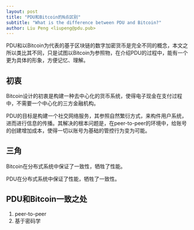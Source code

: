 ```yaml
---
layout: post
title: "PDU和Bitcoin的N点区别"
subtitle: "What is the difference between PDU and Bitcoin?"
author: Liu Peng <liupeng@pdu.pub>
---
```

PDU和以Bitcoin为代表的基于区块链的数字加密货币是完全不同的概念，本文之所以类比其不同，只是试图以Bitcoin为参照物，在介绍PDU的过程中，能有一个更为具体的形象，方便记忆、理解。

## 初衷

Bitcoin设计的初衷是构建一种去中心化的货币系统，使得电子现金在支付过程中，不需要一个中心化的三方金融机构。

PDU的目标是构建一个社交网络服务，其参照自然繁衍方式，来构件用户系统，进而进行信息的传播。其解决的根本问题是，在peer-to-peer的环境中，给账号的创建增加成本，使得一切以账号为基础的管控行为变为可能。

## 三角

Bitcoin在分布式系统中保证了一致性，牺牲了性能。

PDU在分布式系统中保证了性能，牺牲了一致性。


## PDU和Bitcoin一致之处

1. peer-to-peer
2. 基于密码学
